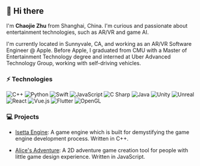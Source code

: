 ## 👋 Hi there 

I'm **Chaojie Zhu** from Shanghai, China. I'm curious and passionate about entertainment technologies, such as AR/VR and game AI.

I'm currently located in Sunnyvale, CA, and working as an AR/VR Software Engineer @ Apple. Before Apple, I graduated from CMU with a Master of Entertainment Technology degree and interned at Uber Advanced Technology Group, working with self-driving vehicles.

### ⚡ Technologies

![C++](https://img.shields.io/badge/-C++-black?style=flat&logo=c)
![Python](https://img.shields.io/badge/-Python-black?style=flat&logo=Python)
![Swift](https://img.shields.io/badge/-Swift-black?style=flat&logo=Swift)
![JavaScript](https://img.shields.io/badge/-JavaScript-black?style=flat&logo=javascript)
![C Sharp](https://img.shields.io/badge/-C%20Sharp-black?style=flat&logo=c-sharp)
![Java](https://img.shields.io/badge/-Java-black?style=flat&logo=java)
![Unity](https://img.shields.io/badge/-Unity-black?style=flat&logo=unity)
![Unreal](https://img.shields.io/badge/-Unreal-black?style=flat&logo=unreal-engine)
![React](https://img.shields.io/badge/-React-black?style=flat&logo=react)
![Vue.js](https://img.shields.io/badge/-Vue.js-black?style=flat&logo=vue.js)
![Flutter](https://img.shields.io/badge/-Flutter-black?style=flat&logo=flutter)
![OpenGL](https://img.shields.io/badge/-OpenGL-black?style=flat&logo=opengl)

### 💻 Projects

- [Isetta Engine](www.isetta.io): A game engine which is built for demystifying the game engine development process. Written in C++.

- [Alice's Adventure](https://www.etc.cmu.edu/projects/another-alice-adventure/): A 2D adventure game creation tool for people with little game design experience. Written in JavaScript.